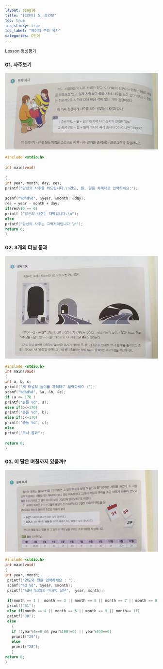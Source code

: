 ```yaml
---
layout: single
title: "[C언어] 5. 조건문"
toc: true
toc_sticky: true
toc_label: "페이지 주요 목차"
categories: C언어
---
```

Lesson 형성평가


### 01. 사주보기
![saju](/assets/images/KakaoTalk_20210528_143246242.jpg)
~~~c
#include <stdio.h>
 
int main(void)
 
{
int year, month, day, res;
printf("당신의 사주를 봐드립니다.\n연도, 월, 일을 차례대로 입력하세요:");
 
scanf("%d%d%d", &year, &month, &day);
res = year - month + day;
if(res%10 == 0)
printf ("당신의 사주는 대박입니다.\n");
else
printf("당신의 사주는 그럭저럭입니다.\n");
return 0;
}
~~~

### 02. 3개의 터널 통과
![tunnel](/assets/images/KakaoTalk_20210528_143245592.jpg)
~~~c
#include <stdio.h>
int main(void)
{
int a, b, c;
printf("세 터널의 높이를 차례대로 입력하세요 :");
scanf("%d%d%d", &a, &b, &c);
if (a <= 170 )
printf("충돌 %d", a);
else if(b<=170)
printf("충돌 %d", b);
else if(c<=170)
printf("충돌 %d", c);
else
printf("무사 통과");
 
return 0;
}
~~~

### 03. 이 달은 며칠까지 있을까?
![calendar](/assets/images/KakaoTalk_20210528_143709894.jpg)
~~~c
#include <stdio.h>
int main(void)
{
int year, month;
 printf("연도와 월을 입력하세요 : ");
 scanf("%d %d", &year, &month);
 printf("%d년 %d월의 마지막 날은",  year, month);
 
 if(month == 1 || month == 3 || month == 5 || month == 7 || month == 8 || month == 10 || month == 12)
 printf("31");
 else if(month == 4 || month == 6 || month == 9 || month== 11)
 printf("30");
 else
   {
   if ((year%4==0 && year%100!=0) || year%400==0)
   printf("29");
   else
   printf("28");
   }
return 0;
}
~~~

